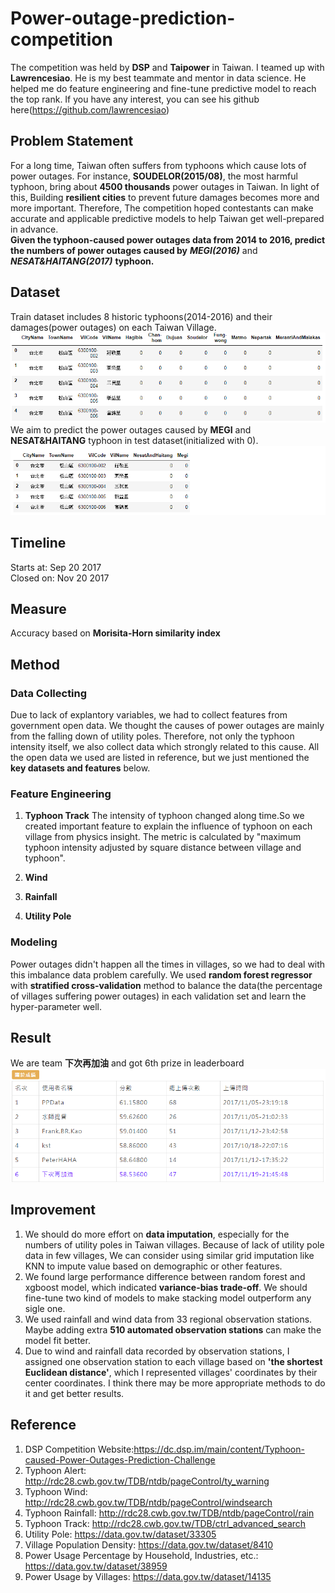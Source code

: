 # Power-outage-prediction-competition
The competition was held by **DSP** and **Taipower** in Taiwan. I teamed up with **Lawrencesiao**. He is my best teammate and mentor in data science. He helped me do feature engineering and fine-tune predictive model to reach the top rank. If you have any interest, you can see his github here(https://github.com/lawrencesiao)
## Problem Statement
For a long time, Taiwan often suffers from typhoons which cause lots of power outages. For instance, **SOUDELOR(2015/08)**, the most harmful typhoon, bring about **4500 thousands** power outages in Taiwan. In light of this, Building **resilient cities** to prevent future damages becomes more and more important. Therefore, The competition hoped contestants can make accurate and applicable predictive models to help Taiwan get well-prepared in advance.  
**Given the typhoon-caused power outages data from 2014 to 2016, predict the numbers of power outages caused by** ***MEGI(2016)*** and ***NESAT&HAITANG(2017)*** **typhoon.**
## Dataset
Train dataset includes 8 historic typhoons(2014-2016) and their damages(power outages) on each Taiwan Village.  
![image](https://github.com/Tang-Li-Jen/Power-outage-prediction-competition/blob/master/images/train.PNG)  
We aim to predict the power outages caused by **MEGI** and **NESAT&HAITANG** typhoon in test dataset(initialized with 0).  
![image](https://github.com/Tang-Li-Jen/Power-outage-prediction-competition/blob/master/images/test.PNG)
## Timeline
Starts at: Sep 20 2017  
Closed on: Nov 20 2017
## Measure
Accuracy based on **Morisita-Horn similarity index**
## Method
### Data Collecting
Due to lack of explantory variables, we had to collect features from government open data. We thought the causes of power outages are mainly from the falling down of utility poles. Therefore, not only the typhoon intensity itself, we also collect data which strongly related to this cause. All the open data we used are listed in reference, but we just mentioned the **key datasets and features** below. 
### Feature Engineering
1. **Typhoon Track**
The intensity of typhoon changed along time.So we created important feature to explain the influence of typhoon on each village from physics insight. The metric is calculated by "maximum typhoon intensity adjusted by square distance between village and typhoon".
2. **Wind**

3. **Rainfall**
4. **Utility Pole**
### Modeling
Power outages didn't happen all the times in villages, so we had to deal with this imbalance data problem carefully. We used **random forest regressor** with **stratified cross-validation** method to balance the data(the percentage of villages suffering power outages) in each validation set and learn the hyper-parameter well. 
## Result
We are team **下次再加油** and got 6th prize in leaderboard  
![image](https://github.com/Tang-Li-Jen/Power-outage-prediction-competition/blob/master/images/rank.PNG)

## Improvement
1. We should do more effort on **data imputation**, especially for the numbers of utility poles in Taiwan villages. Because of lack of utility pole data in few villages, We can consider using similar grid imputation like KNN to impute value based on demographic or other features.
2. We found large performance difference between random forest and xgboost model, which indicated **variance-bias trade-off**. We should fine-tune two kind of models to make stacking model outperform any sigle one.
3. We used rainfall and wind data from 33 regional observation stations. Maybe adding extra **510 automated observation stations** can make the model fit better.
4. Due to wind and rainfall data recorded by observation stations, I assigned one observation station to each village based on **'the shortest Euclidean distance'**, which I represented villages' coordinates by their center coordinates. I think there may be more appropriate methods to do it and get better results.
## Reference
1. DSP Competition Website:https://dc.dsp.im/main/content/Typhoon-caused-Power-Outages-Prediction-Challenge
2. Typhoon Alert: http://rdc28.cwb.gov.tw/TDB/ntdb/pageControl/ty_warning
3. Typhoon Wind: http://rdc28.cwb.gov.tw/TDB/ntdb/pageControl/windsearch
4. Typhoon Rainfall: http://rdc28.cwb.gov.tw/TDB/ntdb/pageControl/rain
5. Typhoon Track: http://rdc28.cwb.gov.tw/TDB/ctrl_advanced_search
6. Utility Pole: https://data.gov.tw/dataset/33305
7. Village Population Density: https://data.gov.tw/dataset/8410
8. Power Usage Percentage by Household, Industries, etc.: https://data.gov.tw/dataset/38959
9. Power Usage by Villages: https://data.gov.tw/dataset/14135
